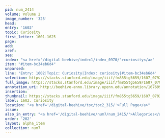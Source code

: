 ```yaml
---
pid: num_2414
volume: Volume 2
image_number: '325'
head:
entry: '1602'
topic: Curiosity
first_letter: 1601-1625
page:
add:
xref:
see:
index: "<a href='/digital-beehive/index1/index_0970/'>curiosity</a>"
item: "#item-bc34eb6d4"
unparsed:
line: 'Entry: 1602|Topic: Curiosity|Index: curiosity|#item-bc34eb6d4'
selection: https://stacks.stanford.edu/image/iiif/fm855tg5659/1607_0792/342,1178,2920,445/full/0/default.jpg
full_image: https://stacks.stanford.edu/image/iiif/fm855tg5659/1607_0792/full/full/0/default.jpg
annotation_uri: http://beehive-anno.library.upenn.edu/annotation/1676997127845
insertion:
thumbnail: https://stacks.stanford.edu/image/iiif/fm855tg5659/1607_0792/342,1178,600,180/250,/0/default.jpg
label: 1602. Curiosity
location: "<a href='/digital-beehive/toc/toc2_315/'>Full Page</a>"
issue:
also_in_entry: "<a href='/digital-beehive/num7/num_2415/'>Allegories</a>"
order: '202'
layout: alpha_item
collection: num7
---
```

